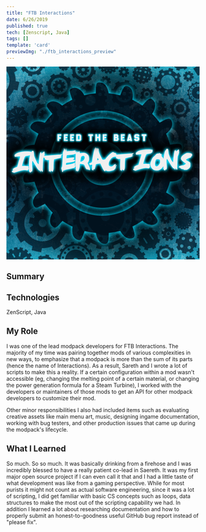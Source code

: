 ```yaml
---
title: "FTB Interactions"
date: 6/26/2019
published: true
tech: [Zenscript, Java]
tags: []
template: 'card'
previewImg: "./ftb_interactions_preview"
---
```


![Logo](.\ftb_interactions_preview.png)

## Summary

## Technologies

ZenScript, Java

## My Role

I was one of the lead modpack developers for FTB Interactions. The majority of my time was pairing together mods of various complexities in new ways, to emphasize that a modpack is more than the sum of its parts (hence the name of Interactions). As a result, Sareth and I wrote a lot of scripts to make this a reality. If a certain configuration within a mod wasn't accessible (eg, changing the melting point of a certain material, or changing the power generation formula for a Steam Turbine), I worked with the developers or maintainers of those mods to get an API for other modpack developers to customize their mod.

Other minor responsibilities I also had included items such as evaluating creative assets like main menu art, music, designing ingame documentation, working with bug testers, and other production issues that came up during the modpack's lifecycle.

## What I Learned

So much. So so much. It was basically drinking from a firehose and I was incredibly blessed to have a really patient co-lead in Saereth. It was my first major open source project if I can even call it that and I had a little taste of what development was like from a gaming perspective. While for most purists it might not count as actual software engineering, since it was a lot of scripting, I did get familiar with basic CS concepts such as loops, data structures to make the most out of the scripting capability we had. In addition I learned a lot about researching documentation and how to properly submit an honest-to-goodness useful GitHub bug report instead of "please fix". 